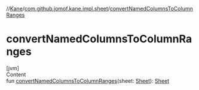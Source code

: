 //[Kane](../index.md)/[com.github.jomof.kane.impl.sheet](index.md)/[convertNamedColumnsToColumnRanges](convert-named-columns-to-column-ranges.md)



# convertNamedColumnsToColumnRanges  
[jvm]  
Content  
fun [convertNamedColumnsToColumnRanges](convert-named-columns-to-column-ranges.md)(sheet: [Sheet](-sheet/index.md)): [Sheet](-sheet/index.md)  




